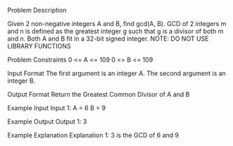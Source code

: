 Problem Description
 
 

Given 2 non-negative integers A and B, find gcd(A, B).
GCD of 2 integers m and n is defined as the greatest integer g such that g is a divisor of both m and n.
Both A and B fit in a 32-bit signed integer.
NOTE: DO NOT USE LIBRARY FUNCTIONS


Problem Constraints
0 <= A <= 109
0 <= B <= 109


Input Format
The first argument is an integer A.
The second argument is an integer B.


Output Format
Return the Greatest Common Divisor of A and B


Example Input
Input 1:
A = 6
B = 9


Example Output
Output 1:
3


Example Explanation
Explanation 1:
3 is the GCD of 6 and 9